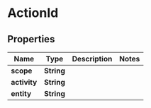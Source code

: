 

# ActionId


## Properties

| Name | Type | Description | Notes |
|------------ | ------------- | ------------- | -------------|
|**scope** | **String** |  |  |
|**activity** | **String** |  |  |
|**entity** | **String** |  |  |



